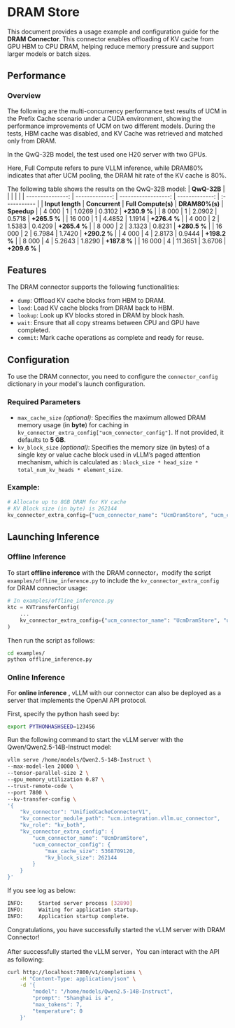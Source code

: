 # DRAM Store

This document provides a usage example and configuration guide for the **DRAM Connector**. This connector enables offloading of KV cache from GPU HBM to CPU DRAM, helping reduce memory pressure and support larger models or batch sizes.

## Performance

### Overview
The following are the multi-concurrency performance test results of UCM in the Prefix Cache scenario under a CUDA environment, showing the performance improvements of UCM on two different models.
During the tests, HBM cache was disabled, and KV Cache was retrieved and matched only from DRAM.

In the QwQ-32B model, the test used one H20 server with two GPUs.

Here, Full Compute refers to pure VLLM inference, while DRAM80% indicates that after UCM pooling, the DRAM hit rate of the KV cache is 80%.

The following table shows the results on the QwQ-32B model:
|      **QwQ-32B** |                |                     |                |              |
| ---------------: | -------------: | ------------------: | -------------: | :----------- |
| **Input length** | **Concurrent** | **Full Compute(s)** | **DRAM80%(s)** | **Speedup**  |
|            4 000 |              1 |              1.0269 |         0.3102 | **+230.9 %** |
|            8 000 |              1 |              2.0902 |         0.5718 | **+265.5 %** |
|           16 000 |              1 |              4.4852 |         1.1914 | **+276.4 %** |
|            4 000 |              2 |              1.5383 |         0.4209 | **+265.4 %** |
|            8 000 |              2 |              3.1323 |         0.8231 | **+280.5 %** |
|           16 000 |              2 |              6.7984 |         1.7420 | **+290.2 %** |
|            4 000 |              4 |              2.8173 |         0.9444 | **+198.2 %** |
|            8 000 |              4 |              5.2643 |         1.8290 | **+187.8 %** |
|           16 000 |              4 |             11.3651 |         3.6706 | **+209.6 %** |
## Features

The DRAM connector supports the following functionalities:

- `dump`: Offload KV cache blocks from HBM to DRAM.
- `load`: Load KV cache blocks from DRAM back to HBM.
- `lookup`: Look up KV blocks stored in DRAM by block hash.
- `wait`: Ensure that all copy streams between CPU and GPU have completed.
- `commit`: Mark cache operations as complete and ready for reuse.

## Configuration

To use the DRAM connector, you need to configure the `connector_config` dictionary in your model's launch configuration.

### Required Parameters

- `max_cache_size` *(optional)*:
  Specifies the maximum allowed DRAM memory usage (in **byte**) for caching in `kv_connector_extra_config["ucm_connector_config"]`.
  If not provided, it defaults to **5 GB**.
- `kv_block_size` *(optional)*:
  Specifies the memory size (in bytes) of a single key or value cache block used in vLLM’s paged attention mechanism, which is calculated as : `block_size * head_size * total_num_kv_heads * element_size`.

### Example:

```python
# Allocate up to 8GB DRAM for KV cache
# KV Block size (in byte) is 262144
kv_connector_extra_config={"ucm_connector_name": "UcmDramStore", "ucm_connector_config":{"max_cache_size": 5368709120, "kv_block_size": 262144}}
```

## Launching Inference

### Offline Inference

To start **offline inference** with the DRAM connector，modify the script `examples/offline_inference.py` to include the `kv_connector_extra_config` for DRAM connector usage:

```python
# In examples/offline_inference.py
ktc = KVTransferConfig(
    ...
    kv_connector_extra_config={"ucm_connector_name": "UcmDramStore", "ucm_connector_config":{"max_cache_size": 5368709120, "kv_block_size": 262144}}
)
```

Then run the script as follows:

```bash
cd examples/
python offline_inference.py
```

### Online Inference

For **online inference** , vLLM with our connector can also be deployed as a server that implements the OpenAI API protocol.

First, specify the python hash seed by:
```bash
export PYTHONHASHSEED=123456
```

Run the following command to start the vLLM server with the Qwen/Qwen2.5-14B-Instruct model:

```bash
vllm serve /home/models/Qwen2.5-14B-Instruct \
--max-model-len 20000 \
--tensor-parallel-size 2 \
--gpu_memory_utilization 0.87 \
--trust-remote-code \
--port 7800 \
--kv-transfer-config \
'{
    "kv_connector": "UnifiedCacheConnectorV1",
    "kv_connector_module_path": "ucm.integration.vllm.uc_connector",
    "kv_role": "kv_both",
    "kv_connector_extra_config": {
        "ucm_connector_name": "UcmDramStore",
        "ucm_connector_config": {
            "max_cache_size": 5368709120,
            "kv_block_size": 262144
        }
    }
}'
```

If you see log as below:

```bash
INFO:     Started server process [32890]
INFO:     Waiting for application startup.
INFO:     Application startup complete.
```

Congratulations, you have successfully started the vLLM server with DRAM Connector!

After successfully started the vLLM server，You can interact with the API as following:

```bash
curl http://localhost:7800/v1/completions \
    -H "Content-Type: application/json" \
    -d '{
        "model": "/home/models/Qwen2.5-14B-Instruct",
        "prompt": "Shanghai is a",
        "max_tokens": 7,
        "temperature": 0
    }'
```
